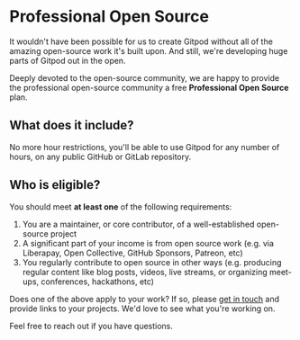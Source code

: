 # Professional Open Source

It wouldn't have been possible for us to create Gitpod without all of the amazing open-source work it's built upon. And still, we're developing huge parts of Gitpod out in the open.

Deeply devoted to the open-source community, we are happy to provide the professional open-source community a free **Professional Open Source** plan.

## What does it include?
No more hour restrictions, you'll be able to use Gitpod for any number of hours, on any public GitHub or GitLab repository.

## Who is eligible?

You should meet **at least one** of the following requirements:
1. You are a maintainer, or core contributor, of a well-established open-source project
2. A significant part of your income is from open source work (e.g. via Liberapay, Open Collective, GitHub Sponsors, Patreon, etc)
3. You regularly contribute to open source in other ways (e.g. producing regular content like blog posts, videos, live streams, or organizing meet-ups, conferences, hackathons, etc)

Does one of the above apply to your work? If so, please [get in touch](/contact/) and provide links to your projects. We'd love to see what you're working on.

Feel free to reach out if you have questions.
